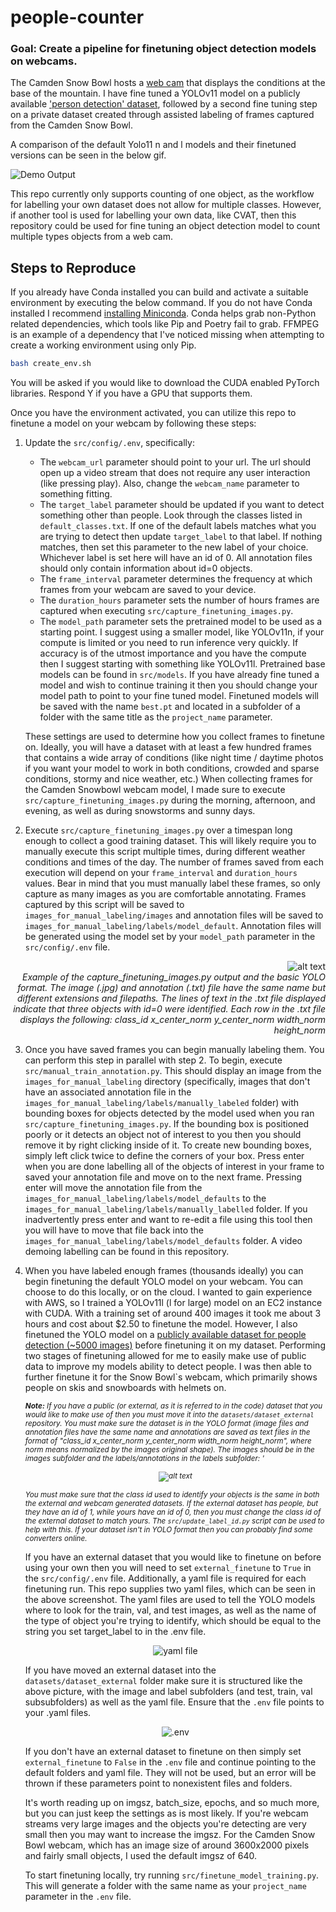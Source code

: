 
# people-counter
### **Goal**: Create a pipeline for finetuning object detection models on webcams.

The Camden Snow Bowl hosts a [web cam](https://camdensnowbowl.com/web-cam/) that displays the conditions at the base of the mountain. I have fine tuned a YOLOv11 model on a publicly available ['person detection' dataset](https://universe.roboflow.com/titulacin/person-detection-9a6mk/dataset/16), followed by a second fine tuning step on a private dataset created through assisted labeling of frames captured from the Camden Snow Bowl.

A comparison of the default Yolo11 n and l models and their finetuned versions can be seen in the below gif.

![Demo Output](demo/results/comparison.gif)


This repo currently only supports counting of one object, as the workflow for labelling your own dataset does not allow for multiple classes. However, if another tool is used for labelling your own data, like CVAT, then this repository could be used for fine tuning an object detection model to count multiple types objects from a web cam.


## Steps to Reproduce
If you already have Conda installed you can build and activate a suitable environment by executing the below command. If you do not have Conda installed I recommend [installing Miniconda](https://www.anaconda.com/docs/getting-started/miniconda/install). Conda helps grab non-Python related dependencies, which tools like Pip and Poetry fail to grab. FFMPEG is an example of a dependency that I've noticed missing when attempting to create a working environment using only Pip. 
```bash
bash create_env.sh 
```
You will be asked if you would like to download the CUDA enabled PyTorch libraries. Respond Y if you have a GPU that supports them.

Once you have the environment activated, you can utilize this repo to finetune a model on your webcam by following these steps:

1) Update the `src/config/.env`, specifically:
    * The `webcam_url` parameter should point to your url. The url should open up a video stream that does not require any user interaction (like pressing play). Also, change the `webcam_name` parameter to something fitting.
    * The `target_label` parameter should be updated if you want to detect something other than people. Look through the classes listed in `default_classes.txt`. If one of the default labels matches what you are trying to detect then update `target_label` to that label. If nothing matches, then set this parameter to the new label of your choice. Whichever label is set here will have an id of 0. All annotation files should only contain information about id=0 objects.
    * The `frame_interval` parameter determines the frequency at which frames from your webcam are saved to your device.
    * The `duration_hours` parameter sets the number of hours frames are captured when executing `src/capture_finetuning_images.py`. 
    * The `model_path` parameter sets the pretrained model to be used as a starting point. I suggest using a smaller model, like YOLOv11n, if your compute is limited or you need to run inference very quickly. If accuracy is of the utmost importance and you have the compute then I suggest starting with something like YOLOv11l. Pretrained base models can be found in `src/models`. If you have already fine tuned a model and wish to continue training it then you should change your model path to point to your fine tuned model. Finetuned models will be saved with the name `best.pt` and located in a subfolder of a folder with the same title as the `project_name` parameter.  

    These settings are used to determine how you collect frames to finetune on. Ideally, you will have a dataset with at least a few hundred frames that contains a wide array of conditions (like night time / daytime photos if you want your model to work in both conditions, crowded and sparse conditions, stormy and nice weather, etc.) When collecting frames for the Camden Snowbowl webcam model, I made sure to execute `src/capture_finetuning_images.py` during the morning, afternoon, and evening, as well as during snowstorms and sunny days.
2) Execute `src/capture_finetuning_images.py` over a timespan long enough to collect a good training dataset. This will likely require you to manually execute this script multiple times, during different weather conditions and times of the day. The number of frames saved from each execution will depend on your `frame_interval` and `duration_hours` values. Bear in mind that you must manually label these frames, so only capture as many images as you are comfortable annotating. Frames captured by this script will be saved to `images_for_manual_labeling/images` and annotation files will be saved to `images_for_manual_labeling/labels/model_default`. Annotation files will be generated using the model set by your `model_path` parameter in the `src/config/.env` file. 

<p align='center'>
    <p align="right">
        <img src="readme_imgs/capture_finetuning_images_display.png" alt="alt text">
        <br>
        <i>Example of the capture_finetuning_images.py output and the basic YOLO format. The image (.jpg) and annotation (.txt) file have the same name but different extensions and filepaths. The lines of text in the .txt file displayed indicate that three objects with id=0 were identified. Each row in the .txt file displays the following: class_id x_center_norm y_center_norm width_norm height_norm</i>
    </p>
</p>

3) Once you have saved frames you can begin manually labeling them. You can perform this step in parallel with step 2. To begin, execute `src/manual_train_annotation.py`. This should display an image from the `images_for_manual_labeling` directory (specifically, images that don't have an associated annotation file in the `images_for_manual_labeling/labels/manually_labeled` folder) with bounding boxes for objects detected by the model used when you ran `src/capture_finetuning_images.py`. If the bounding box is positioned poorly or it detects an object not of interest to you then you should remove it by right clicking inside of it. To create new bounding boxes, simply left click twice to define the corners of your box. Press enter when you are done labelling all of the objects of interest in your frame to saved your annotation file and move on to the next frame. Pressing enter will move the annotation file from the `images_for_manual_labeling/labels/model_defaults` to the `images_for_manual_labeling/labels/manually_labelled` folder. If you inadvertently press enter and want to re-edit a file using this tool then you will have to move that file back into the `images_for_manual_labeling/labels/model_defaults` folder. A video demoing labelling can be found in this repository.


4) When you have labeled enough frames (thousands ideally) you can begin finetuning the default YOLO model on your webcam. You can choose to do this locally, or on the cloud. I wanted to gain experience with AWS, so I trained a YOLOv11l (l for large) model on an EC2 instance with CUDA. With a training set of around 400 images it took me about 3 hours and cost about $2.50 to finetune the model. However, I also finetuned the YOLO model on a [publicly available dataset for people detection (~5000 images)](https://universe.roboflow.com/titulacin/person-detection-9a6mk/dataset/16) before finetuning it on my dataset. Performing two stages of finetuning allowed for me to easily make use of public data to improve my models ability to detect people. I was then able to further finetune it for the Snow Bowl`s webcam, which primarily shows people on skis and snowboards with helmets on.
    
    <small><em>
    **Note:** If you have a public (or external, as it is referred to in the code) dataset that you would like to make use of then you must move it into the `datasets/dataset_external` repository. You must make sure the dataset is in the YOLO format (image files and annotation files have the same name and annotations are saved as text files in the format of "class_id x_center_norm y_center_norm width_norm height_norm", where norm means normalized by the images original shape). The images should be in the images subfolder and the labels/annotations in the labels subfolder: '

    <p align="center">
        <img src="readme_imgs/datasets_layout.png" alt="alt text">
    </p>

    You must make sure that the class id used to identify your objects is the same in both the external and webcam generated datasets. If the external dataset has people, but they have an id of 1, while yours have an id of 0, then you must change the class id of the external dataset to match yours. The `src/update_label_id.py` script can be used to help with this. If your dataset isn't in YOLO format then you can probably find some converters online.
    </em></small>

    If you have an external dataset that you would like to finetune on before using your own then you will need to set `external_finetune` to `True` in the `src/config/.env` file. Additionally, a yaml file is required for each finetuning run. This repo supplies two yaml files, which can be seen in the above screenshot. The yaml files are used to tell the YOLO models where to look for the train, val, and test images, as well as the name of the type of object you're trying to identify, which should be equal to the string you set target_label to in the .env file.

    <p align = "center">
        <img src = "readme_imgs/external_yaml.png" alt = "yaml file">
    </p>

    If you have moved an external dataset into the `datasets/dataset_external` folder make sure it is structured like the above picture, with the image and label subfolders (and test, train, val subsubfolders) as well as the yaml file. Ensure that the `.env` file points to your .yaml files.
    <p align = "center">
        <img src = "readme_imgs/dot_env.png" alt = ".env">
    </p>

    If you don't have an external dataset to finetune on then simply set `external_finetune` to `False` in the `.env` file and continue pointing to the default folders and yaml file. They will not be used, but an error will be thrown if these parameters point to nonexistent files and folders.

    It's worth reading up on imgsz, batch_size, epochs, and so much more, but you can just keep the settings as is most likely. If you're webcam streams very large images and the objects you're detecting are very small then you may want to increase the imgsz. For the Camden Snow Bowl webcam, which has an image size of around 3600x2000 pixels and fairly small objects, I used the default imgsz of 640.

    To start finetuning locally, try running `src/finetune_model_training.py`. This will generate a folder with the same name as your `project_name` parameter in the `.env` file.

    

    




